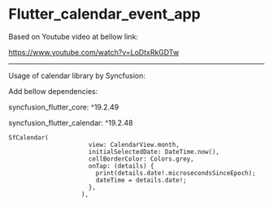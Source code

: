 # Flutter_calendar_event_app

Based on Youtube video at bellow link:

https://www.youtube.com/watch?v=LoDtxRkGDTw



*******************************************************************
Usage of calendar library by Syncfusion:



Add bellow dependencies:

syncfusion_flutter_core: ^19.2.49

syncfusion_flutter_calendar: ^19.2.48


```
SfCalendar(
                      view: CalendarView.month,
                      initialSelectedDate: DateTime.now(),
                      cellBorderColor: Colors.grey,
                      onTap: (details) {
                        print(details.date!.microsecondsSinceEpoch);
                        dateTime = details.date!;
                      },
                    ),
```
